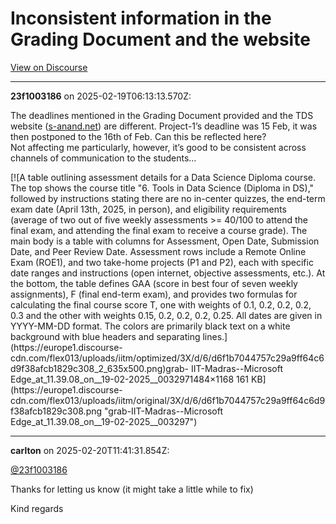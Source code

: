 # Inconsistent information in the Grading Document and the website

[View on Discourse](https://discourse.onlinedegree.iitm.ac.in/t/inconsistent-information-in-the-grading-document-and-the-website/167679)

---
**23f1003186** on 2025-02-19T06:13:13.570Z:

The deadlines mentioned in the Grading Document provided and the TDS website
([s-anand.net](http://s-anand.net)) are different. Project-1’s deadline was 15
Feb, it was then postponed to the 16th of Feb. Can this be reflected here?  
Not affecting me particularly, however, it’s good to be consistent across
channels of communication to the students…

[![A table outlining assessment details for a Data Science Diploma course. The
top shows the course title "6. Tools in Data Science (Diploma in DS),"
followed by instructions stating there are no in-center quizzes, the end-term
exam date (April 13th, 2025, in person), and eligibility requirements (average
of two out of five weekly assessments >= 40/100 to attend the final exam, and
attending the final exam to receive a course grade). The main body is a table
with columns for Assessment, Open Date, Submission Date, and Peer Review Date.
Assessment rows include a Remote Online Exam (ROE1), and two take-home
projects (P1 and P2), each with specific date ranges and instructions (open
internet, objective assessments, etc.). At the bottom, the table defines GAA
(score in best four of seven weekly assignments), F (final end-term exam), and
provides two formulas for calculating the final course score T, one with
weights of 0.1, 0.2, 0.2, 0.2, 0.3 and the other with weights 0.15, 0.2, 0.2,
0.2, 0.25. All dates are given in YYYY-MM-DD format. The colors are primarily
black text on a white background with blue headers and separating
lines.](https://europe1.discourse-
cdn.com/flex013/uploads/iitm/optimized/3X/d/6/d6f1b7044757c29a9ff64c6d9f38afcb1829c308_2_635x500.png)grab-
IIT-Madras--Microsoft Edge_at_11.39.08_on__19-02-2025__0032971484×1168 161
KB](https://europe1.discourse-
cdn.com/flex013/uploads/iitm/original/3X/d/6/d6f1b7044757c29a9ff64c6d9f38afcb1829c308.png
"grab-IIT-Madras--Microsoft Edge_at_11.39.08_on__19-02-2025__003297")



---
**carlton** on 2025-02-20T11:41:31.854Z:

[@23f1003186](/u/23f1003186)

Thanks for letting us know (it might take a little while to fix)

Kind regards



